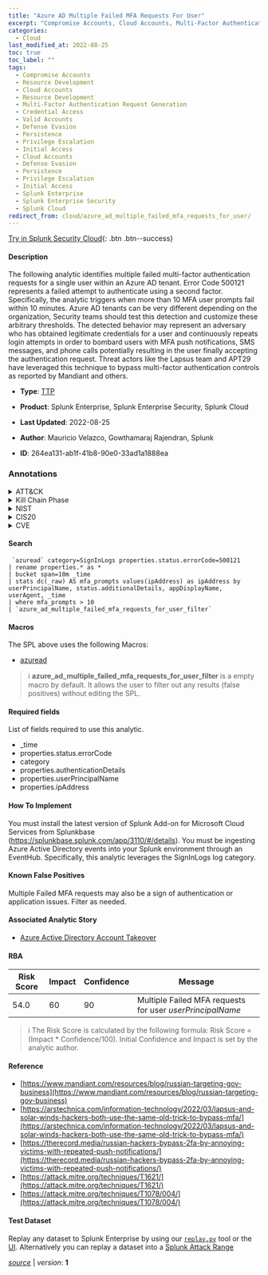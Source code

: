 ```yaml
---
title: "Azure AD Multiple Failed MFA Requests For User"
excerpt: "Compromise Accounts, Cloud Accounts, Multi-Factor Authentication Request Generation, Valid Accounts, Cloud Accounts"
categories:
  - Cloud
last_modified_at: 2022-08-25
toc: true
toc_label: ""
tags:
  - Compromise Accounts
  - Resource Development
  - Cloud Accounts
  - Resource Development
  - Multi-Factor Authentication Request Generation
  - Credential Access
  - Valid Accounts
  - Defense Evasion
  - Persistence
  - Privilege Escalation
  - Initial Access
  - Cloud Accounts
  - Defense Evasion
  - Persistence
  - Privilege Escalation
  - Initial Access
  - Splunk Enterprise
  - Splunk Enterprise Security
  - Splunk Cloud
redirect_from: cloud/azure_ad_multiple_failed_mfa_requests_for_user/
---
```




[Try in Splunk Security Cloud](https://www.splunk.com/en_us/cyber-security.html){: .btn .btn--success}

#### Description

The following analytic identifies multiple failed multi-factor authentication requests for a single user within an Azure AD tenant. Error Code 500121 represents a failed attempt to authenticate using a second factor. Specifically, the analytic triggers when more than 10 MFA user prompts fail within 10 minutes. Azure AD tenants can be very different depending on the organization, Security teams should test this detection and customize these arbitrary thresholds. The detected behavior may represent an adversary who has obtained legitimate credentials for a user and continuously repeats login attempts in order to bombard users with MFA push notifications, SMS messages, and phone calls potentially resulting in the user finally accepting the authentication request. Threat actors like the Lapsus team and APT29 have leveraged this technique to bypass multi-factor authentication controls as reported by Mandiant and others.

- **Type**: [TTP](https://github.com/splunk/security_content/wiki/Detection-Analytic-Types)
- **Product**: Splunk Enterprise, Splunk Enterprise Security, Splunk Cloud

- **Last Updated**: 2022-08-25
- **Author**: Mauricio Velazco, Gowthamaraj Rajendran, Splunk
- **ID**: 264ea131-ab1f-41b8-90e0-33ad1a1888ea

### Annotations
<details>
  <summary>ATT&CK</summary>

<div markdown="1">

#### [ATT&CK](https://attack.mitre.org/)

| ID          | Technique   | Tactic         |
| ----------- | ----------- |--------------- |
| [T1586](https://attack.mitre.org/techniques/T1586/) | Compromise Accounts | Resource Development |

| [T1586.003](https://attack.mitre.org/techniques/T1586/003/) | Cloud Accounts | Resource Development |

| [T1621](https://attack.mitre.org/techniques/T1621/) | Multi-Factor Authentication Request Generation | Credential Access |

| [T1078](https://attack.mitre.org/techniques/T1078/) | Valid Accounts | Defense Evasion, Persistence, Privilege Escalation, Initial Access |

| [T1078.004](https://attack.mitre.org/techniques/T1078/004/) | Cloud Accounts | Defense Evasion, Persistence, Privilege Escalation, Initial Access |

</div>
</details>


<details>
  <summary>Kill Chain Phase</summary>

<div markdown="1">

* Weaponization
* Exploitation
* Installation
* Delivery


</div>
</details>


<details>
  <summary>NIST</summary>

<div markdown="1">

* DE.CM



</div>
</details>

<details>
  <summary>CIS20</summary>

<div markdown="1">

* CIS 10



</div>
</details>

<details>
  <summary>CVE</summary>

<div markdown="1">


</div>
</details>


#### Search

```
 `azuread` category=SignInLogs properties.status.errorCode=500121 
| rename properties.* as * 
| bucket span=10m _time 
| stats dc(_raw) AS mfa_prompts values(ipAddress) as ipAddress by userPrincipalName, status.additionalDetails, appDisplayName, userAgent, _time 
| where mfa_prompts > 10 
| `azure_ad_multiple_failed_mfa_requests_for_user_filter`
```

#### Macros
The SPL above uses the following Macros:
* [azuread](https://github.com/splunk/security_content/blob/develop/macros/azuread.yml)

> :information_source:
> **azure_ad_multiple_failed_mfa_requests_for_user_filter** is a empty macro by default. It allows the user to filter out any results (false positives) without editing the SPL.



#### Required fields
List of fields required to use this analytic.
* _time
* properties.status.errorCode
* category
* properties.authenticationDetails
* properties.userPrincipalName
* properties.ipAddress



#### How To Implement
You must install the latest version of Splunk Add-on for Microsoft Cloud Services from Splunkbase (https://splunkbase.splunk.com/app/3110/#/details). You must be ingesting Azure Active Directory events into your Splunk environment through an EventHub. Specifically, this analytic leverages the SignInLogs log category.
#### Known False Positives
Multiple Failed MFA requests may also be a sign of authentication or application issues. Filter as needed.

#### Associated Analytic Story
* [Azure Active Directory Account Takeover](/stories/azure_active_directory_account_takeover)




#### RBA

| Risk Score  | Impact      | Confidence   | Message      |
| ----------- | ----------- |--------------|--------------|
| 54.0 | 60 | 90 | Multiple Failed MFA requests for user $userPrincipalName$ |


> :information_source:
> The Risk Score is calculated by the following formula: Risk Score = (Impact * Confidence/100). Initial Confidence and Impact is set by the analytic author.


#### Reference

* [https://www.mandiant.com/resources/blog/russian-targeting-gov-business](https://www.mandiant.com/resources/blog/russian-targeting-gov-business)
* [https://arstechnica.com/information-technology/2022/03/lapsus-and-solar-winds-hackers-both-use-the-same-old-trick-to-bypass-mfa/](https://arstechnica.com/information-technology/2022/03/lapsus-and-solar-winds-hackers-both-use-the-same-old-trick-to-bypass-mfa/)
* [https://therecord.media/russian-hackers-bypass-2fa-by-annoying-victims-with-repeated-push-notifications/](https://therecord.media/russian-hackers-bypass-2fa-by-annoying-victims-with-repeated-push-notifications/)
* [https://attack.mitre.org/techniques/T1621/](https://attack.mitre.org/techniques/T1621/)
* [https://attack.mitre.org/techniques/T1078/004/](https://attack.mitre.org/techniques/T1078/004/)



#### Test Dataset
Replay any dataset to Splunk Enterprise by using our [`replay.py`](https://github.com/splunk/attack_data#using-replaypy) tool or the [UI](https://github.com/splunk/attack_data#using-ui).
Alternatively you can replay a dataset into a [Splunk Attack Range](https://github.com/splunk/attack_range#replay-dumps-into-attack-range-splunk-server)




[*source*](https://github.com/splunk/security_content/tree/develop/detections/cloud/azure_ad_multiple_failed_mfa_requests_for_user.yml) \| *version*: **1**